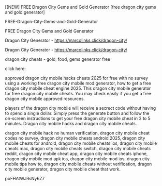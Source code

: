 [[NEW] FREE Dragon City Gems and Gold Generator [free dragon city gems and gold generator]

FREE-Dragon-City-Gems-and-Gold-Generator

FREE Dragon City Gems and Gold Generator

Dragon City Generator - https://marcolinks.click/dragon-city/

Dragon City Generator - https://marcolinks.click/dragon-city/

dragon city cheats - gold, food, gems generator free

click here:

approved dragon city mobile hacks cheats 2025 for free with no survey using a working free dragon city mobile mod generator, how to get a free dragon city mobile cheat engine 2025. This dragon city mobile generator for free dragon city mobile cheats. You may check easily if you get a free dragon city mobile approved resources.

players of the dragon city mobile will receive a secrect code without having to spend a single dollar. Simply press the generate button and follow the on-screen instructions to get your free dragon city mobile cheat in 3 to 5 minutes. Dragon city mobile hacks and dragon city mobile cheats.

dragon city mobile hack no human verification, dragon city mobile cheat codes no survey, dragon city mobile cheats android 2025, dragon city mobile cheats for android, dragon city mobile cheats ios, dragon city mobile cheats mac, dragon city mobile cheats switch, dragon city mobile cheats reddit, dragon city mobile cheat app, dragon city mobile cheats iphone, dragon city mobile mod apk ios, dragon city mobile mod ios, dragon city mobile tips how to, dragon city mobile cheats without verification, dragon city mobile generator, dragon city mobile cheat that work.

poFHAtWJRsNy6Z7

